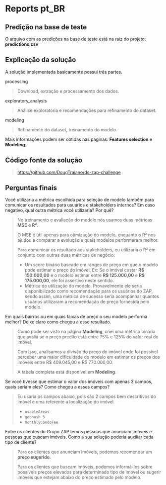 # Reports pt_BR

## Predição na base de teste

O arquivo com as predições na base de teste está na raiz do projeto: **predictions.csv**

## Explicação da solução

A solução implementada basicamente possui três partes.

processing
> Download, extração e processamento dos dados.

exploratory_analysis
> Análise exploratória e recomendações para refinamento do dataset.

modeling
> Refinamento do dataset, treinamento do modelo.

Mais informações podem ser obtidas nas páginas: **Features selection** e **Modeling**.

## Código fonte da solução

> https://github.com/DougTrajano/ds-zap-challenge

## Perguntas finais

Você utilizaria a métrica escolhida para seleção de modelo também para comunicar os resultados para usuários e stakeholders internos? Em caso negativo, qual outra métrica você utilizaria? Por quê?

> No treinamento e avaliação do modelo nós usamos duas métricas **MSE** e **R²**.
> 
> O MSE é útil apenas para otimização do modelo, enquanto o R² nos ajudou a comparar a evolução e quais modelos performaram melhor.
>
> Para comunicar os resultado aos stakeholders, eu utilizaria o R² em conjunto com outras duas métricas de negócio:
> - Um score binário baseado em ranges de preço em que o modelo pode estimar o preço do imóvel. Ex: Se o imóvel custar **R$ 150.000,00** e o modelo estimar entre **R$ 125.000,00** e **R$ 175.000,00**, ele foi assertivo neste sentido.
> - Métrica de utilização do modelo. Provavelmente ele seria disponibilizado como recomendação para os usuários do ZAP, sendo assim, uma métrica de sucesso seria acompanhar quantos usuários utilizaram a recomendação de preço fornecida pelo modelo.

Em quais bairros ou em quais faixas de preço o seu modelo performa melhor? Deixe claro como chegou a esse resultado.

> Como pode ser visto na página **Modeling**, criei uma métrica binária que avalia se o preço predito está entre 75% e 125% do valor real do imóvel.
> 
> Com isso, analisamos a divisão do preço do imóvel onde foi possível perceber uma maior dificuldade do modelo em estimar os preços dos imóveis entre R$ 409.045,00 e R$ 770.000,00.
>
> A tabela completa está disponível em **Modeling**.

Se você tivesse que estimar o valor dos imóveis com apenas 3 campos, quais seriam eles? Como chegou a esses campos?

> Eu usaria os campos abaixo, pois são 2 campos bem descritivos do imóvel e uma referente a localização do imóvel.
> - `usableAreas`
> - `geohash_5`
> - `monthlyCondoFee`

Entre os clientes do Grupo ZAP temos pessoas que anunciam imóveis e pessoas que buscam imóveis. Como a sua solução poderia auxiliar cada tipo de cliente?

> Para os clientes que anunciam imóveis, podemos recomendar um **preço sugerido**.
> 
> Para os clientes que buscam imóveis, podemos informá-los sobre possíveis preços elevados para determinado tipo de imóvel ou sugerir imóveis que estejam abaixo do preço estimado pelo modelo.